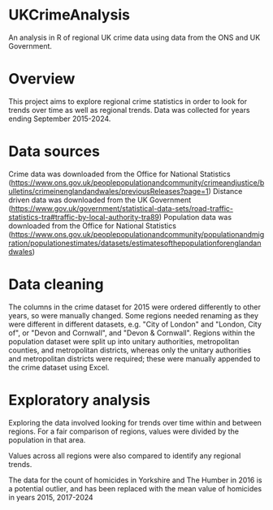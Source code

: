 # UKCrimeAnalysis
An analysis in R of regional UK crime data using data from the ONS and UK Government. 

# Overview
This project aims to explore regional crime statistics in order to look for trends over time as well as regional trends. Data was collected for years ending September 2015-2024.

# Data sources
Crime data was downloaded from the Office for National Statistics (https://www.ons.gov.uk/peoplepopulationandcommunity/crimeandjustice/bulletins/crimeinenglandandwales/previousReleases?page=1)
Distance driven data was downloaded from the UK Government (https://www.gov.uk/government/statistical-data-sets/road-traffic-statistics-tra#traffic-by-local-authority-tra89)
Population data was downloaded from the Office for National Statistics (https://www.ons.gov.uk/peoplepopulationandcommunity/populationandmigration/populationestimates/datasets/estimatesofthepopulationforenglandandwales)

# Data cleaning
The columns in the crime dataset for 2015 were ordered differently to other years, so were manually changed. Some regions needed renaming as they were different in different datasets, e.g. "City of London" and "London, City of", or "Devon and Cornwall", and "Devon & Cornwall". Regions within the population dataset were split up into unitary authorities, metropolitan counties, and metropolitan districts, whereas only the unitary authorities and metropolitan districts were required; these were manually appended to the crime dataset using Excel.

# Exploratory analysis
Exploring the data involved looking for trends over time within and between regions. For a fair comparison of regions, values were divided by the population in that area.

Values across all regions were also compared to identify any regional trends.

The data for the count of homicides in Yorkshire and The Humber in 2016 is a potential outlier, and has been replaced with the mean value of homicides in years 2015, 2017-2024
